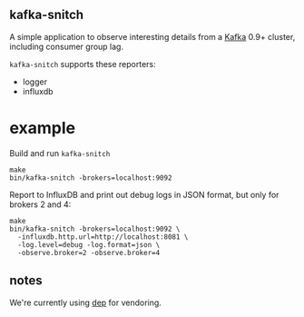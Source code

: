 kafka-snitch
------------

A simple application to observe interesting details from a [Kafka](http://kafka.apache.org) 0.9+ cluster, including consumer group lag.

`kafka-snitch` supports these reporters:

- logger
- influxdb

# example

Build and run `kafka-snitch`

```
make
bin/kafka-snitch -brokers=localhost:9092
```

Report to InfluxDB and print out debug logs in JSON format, but only for brokers 2 and 4:

```
make
bin/kafka-snitch -brokers=localhost:9092 \
  -influxdb.http.url=http://localhost:8081 \
  -log.level=debug -log.format=json \
  -observe.broker=2 -observe.broker=4
```

## notes

We're currently using [dep](https://github.com/golang/dep) for vendoring.
